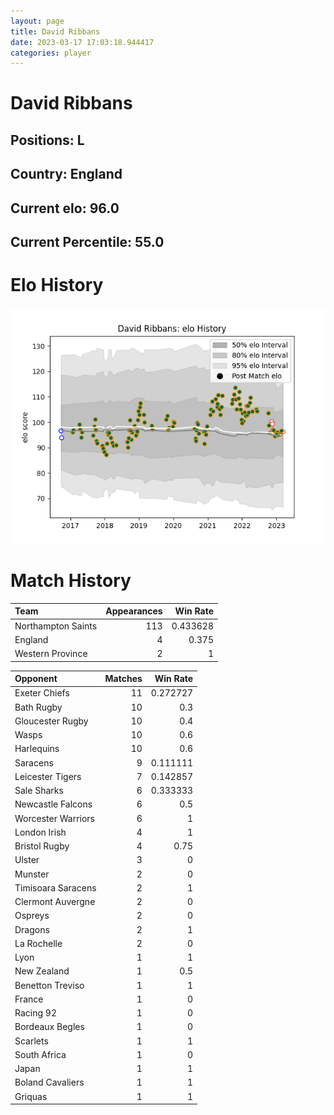 ```yaml
---  
layout: page  
title: David Ribbans  
date: 2023-03-17 17:03:18.944417  
categories: player  
---
```

# David Ribbans

## Positions: L

## Country: England

## Current elo: 96.0

## Current Percentile: 55.0

# Elo History


![elo history](history_DavidRibbans.png)
# Match History


| Team               |   Appearances |   Win Rate |
|:-------------------|--------------:|-----------:|
| Northampton Saints |           113 |   0.433628 |
| England            |             4 |   0.375    |
| Western Province   |             2 |   1        |

| Opponent           |   Matches |   Win Rate |
|:-------------------|----------:|-----------:|
| Exeter Chiefs      |        11 |   0.272727 |
| Bath Rugby         |        10 |   0.3      |
| Gloucester Rugby   |        10 |   0.4      |
| Wasps              |        10 |   0.6      |
| Harlequins         |        10 |   0.6      |
| Saracens           |         9 |   0.111111 |
| Leicester Tigers   |         7 |   0.142857 |
| Sale Sharks        |         6 |   0.333333 |
| Newcastle Falcons  |         6 |   0.5      |
| Worcester Warriors |         6 |   1        |
| London Irish       |         4 |   1        |
| Bristol Rugby      |         4 |   0.75     |
| Ulster             |         3 |   0        |
| Munster            |         2 |   0        |
| Timisoara Saracens |         2 |   1        |
| Clermont Auvergne  |         2 |   0        |
| Ospreys            |         2 |   0        |
| Dragons            |         2 |   1        |
| La Rochelle        |         2 |   0        |
| Lyon               |         1 |   1        |
| New Zealand        |         1 |   0.5      |
| Benetton Treviso   |         1 |   1        |
| France             |         1 |   0        |
| Racing 92          |         1 |   0        |
| Bordeaux Begles    |         1 |   0        |
| Scarlets           |         1 |   1        |
| South Africa       |         1 |   0        |
| Japan              |         1 |   1        |
| Boland Cavaliers   |         1 |   1        |
| Griquas            |         1 |   1        |